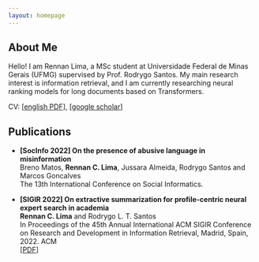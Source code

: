 ```yaml
---
layout: homepage
---
```


## About Me

Hello! I am Rennan Lima, a MSc student at Universidade Federal de Minas Gerais (UFMG) supervised by Prof. Rodrygo Santos. My main research interest is information retrieval, and I am currently researching neural ranking models for long documents based on Transformers.

CV: [[english PDF](https://homepages.dcc.ufmg.br/~rennancordeiro/cv_resume.pdf)], [[google scholar](https://scholar.google.com/citations?user=CIopUhUAAAAJ&hl=en)]

## Publications

- **[SocInfo 2022] On the presence of abusive language in misinformation**
  <br>
  Breno Matos, **Rennan C. Lima**, Jussara Almeida, Rodrygo Santos and Marcos Goncalves
  <br>
  The 13th International Conference on Social Informatics.
  <br>

- **[SIGIR 2022] On extractive summarization for profile-centric neural expert search in academia**
  <br>
  **Rennan C. Lima** and Rodrygo L. T. Santos
  <br>
  In Proceedings of the 45th Annual International ACM SIGIR Conference on Research and Development in Information Retrieval, Madrid, Spain, 2022. ACM
  <br>
  [[PDF](https://dl.acm.org/doi/10.1145/3477495.3531713)]

